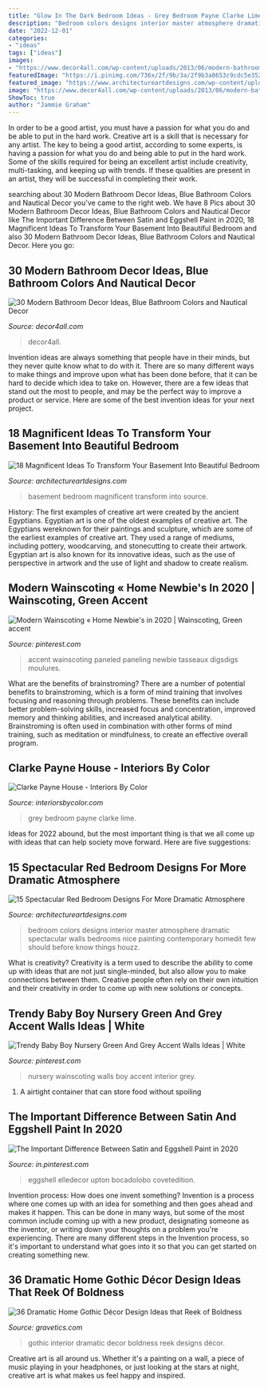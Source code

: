 ```yaml
---
title: "Glow In The Dark Bedroom Ideas - Grey Bedroom Payne Clarke Lime"
description: "Bedroom colors designs interior master atmosphere dramatic spectacular walls bedrooms nice painting contemporary homedit few should before know things houzz"
date: "2022-12-01"
categories:
- "ideas"
tags: ["ideas"]
images:
- "https://www.decor4all.com/wp-content/uploads/2013/06/modern-bathroom-decor-ideas-nautical-theme-23.jpg"
featuredImage: "https://i.pinimg.com/736x/2f/9b/3a/2f9b3a8653c9cdc5e352eff2a00d7e57.jpg"
featured_image: "https://www.architectureartdesigns.com/wp-content/uploads/2016/09/7-42-630x419.jpg"
image: "https://www.decor4all.com/wp-content/uploads/2013/06/modern-bathroom-decor-ideas-nautical-theme-23.jpg"
ShowToc: true
author: "Jammie Graham"
---
```



In order to be a good artist, you must have a passion for what you do and be able to put in the hard work.
Creative art is a skill that is necessary for any artist. The key to being a good artist, according to some experts, is having a passion for what you do and being able to put in the hard work. Some of the skills required for being an excellent artist include creativity, multi-tasking, and keeping up with trends. If these qualities are present in an artist, they will be successful in completing their work.

	

		
searching about 30 Modern Bathroom Decor Ideas, Blue Bathroom Colors and Nautical Decor you've came to the right web. We have 8 Pics about 30 Modern Bathroom Decor Ideas, Blue Bathroom Colors and Nautical Decor like The Important Difference Between Satin and Eggshell Paint in 2020, 18 Magnificent Ideas To Transform Your Basement Into Beautiful Bedroom and also 30 Modern Bathroom Decor Ideas, Blue Bathroom Colors and Nautical Decor. Here you go:
		
    
## 30 Modern Bathroom Decor Ideas, Blue Bathroom Colors And Nautical Decor

<img loading=lazy src="https://www.decor4all.com/wp-content/uploads/2013/06/modern-bathroom-decor-ideas-nautical-theme-23.jpg" onerror="this.onerror=null;this.src='https://tse1.mm.bing.net/th?id=OIP.bl7S8IJNhXBrnQfs4Dp8lgHaJ3&amp;pid=15.1';" alt="30 Modern Bathroom Decor Ideas, Blue Bathroom Colors and Nautical Decor">

_Source: decor4all.com_

>decor4all. 

	

Invention ideas are always something that people have in their minds, but they never quite know what to do with it. There are so many different ways to make things and improve upon what has been done before, that it can be hard to decide which idea to take on. However, there are a few ideas that stand out the most to people, and may be the perfect way to improve a product or service. Here are some of the best invention ideas for your next project.

    
## 18 Magnificent Ideas To Transform Your Basement Into Beautiful Bedroom

<img loading=lazy src="https://www.architectureartdesigns.com/wp-content/uploads/2016/01/16-34-630x419.jpg" onerror="this.onerror=null;this.src='https://tse2.mm.bing.net/th?id=OIP.ihHG1hfOyAkIngq7qbe3XQHaE7&amp;pid=15.1';" alt="18 Magnificent Ideas To Transform Your Basement Into Beautiful Bedroom">

_Source: architectureartdesigns.com_

>basement bedroom magnificent transform into source. 

	

History: The first examples of creative art were created by the ancient Egyptians.
Egyptian art is one of the oldest examples of creative art. The Egyptians wereknown for their paintings and sculpture, which are some of the earliest examples of creative art. They used a range of mediums, including pottery, woodcarving, and stonecutting to create their artwork. Egyptian art is also known for its innovative ideas, such as the use of perspective in artwork and the use of light and shadow to create realism.

    
## Modern Wainscoting « Home Newbie&#039;s In 2020 | Wainscoting, Green Accent

<img loading=lazy src="https://i.pinimg.com/736x/12/d9/1d/12d91da7813221aaf76b71b0e3e49956.jpg" onerror="this.onerror=null;this.src='https://tse3.mm.bing.net/th?id=OIP.QiE4nyNvlVJkJUI2hjKXTAHaJ3&amp;pid=15.1';" alt="Modern Wainscoting « Home Newbie&#039;s in 2020 | Wainscoting, Green accent">

_Source: pinterest.com_

>accent wainscoting paneled paneling newbie tasseaux digsdigs moulures. 

	

What are the benefits of brainstroming?
There are a number of potential benefits to brainstroming, which is a form of mind training that involves focusing and reasoning through problems. These benefits can include better problem-solving skills, increased focus and concentration, improved memory and thinking abilities, and increased analytical ability. Brainstroming is often used in combination with other forms of mind training, such as meditation or mindfulness, to create an effective overall program.

    
## Clarke Payne House - Interiors By Color

<img loading=lazy src="https://www.interiorsbycolor.com/wp-content/uploads/2013/11/bedroom-in-grey-blue-and-lime-green.jpg" onerror="this.onerror=null;this.src='https://tse3.mm.bing.net/th?id=OIP.8DoAOoeBOKuIbExDMHJN-gHaJ4&amp;pid=15.1';" alt="Clarke Payne House - Interiors By Color">

_Source: interiorsbycolor.com_

>grey bedroom payne clarke lime. 

	

Ideas for 2022 abound, but the most important thing is that we all come up with ideas that can help society move forward. Here are five suggestions: 

    
## 15 Spectacular Red Bedroom Designs For More Dramatic Atmosphere

<img loading=lazy src="https://www.architectureartdesigns.com/wp-content/uploads/2016/09/7-42-630x419.jpg" onerror="this.onerror=null;this.src='https://tse3.mm.bing.net/th?id=OIP.RtuNN9jqsFJ3_P-64Q5OkwHaE7&amp;pid=15.1';" alt="15 Spectacular Red Bedroom Designs For More Dramatic Atmosphere">

_Source: architectureartdesigns.com_

>bedroom colors designs interior master atmosphere dramatic spectacular walls bedrooms nice painting contemporary homedit few should before know things houzz. 

	

What is creativity?
Creativity is a term used to describe the ability to come up with ideas that are not just single-minded, but also allow you to make connections between them. Creative people often rely on their own intuition and their creativity in order to come up with new solutions or concepts.

    
## Trendy Baby Boy Nursery Green And Grey Accent Walls Ideas | White

<img loading=lazy src="https://i.pinimg.com/736x/2f/9b/3a/2f9b3a8653c9cdc5e352eff2a00d7e57.jpg" onerror="this.onerror=null;this.src='https://tse1.mm.bing.net/th?id=OIP.Jr42vD7VajITXadEmQuLogAAAA&amp;pid=15.1';" alt="Trendy Baby Boy Nursery Green And Grey Accent Walls Ideas | White">

_Source: pinterest.com_

>nursery wainscoting walls boy accent interior grey. 

	

1. A airtight container that can store food without spoiling 

    
## The Important Difference Between Satin And Eggshell Paint In 2020

<img loading=lazy src="https://i.pinimg.com/736x/9b/bf/0b/9bbf0b0c19d9b7f489047e2d2ec10c27.jpg" onerror="this.onerror=null;this.src='https://tse4.mm.bing.net/th?id=OIP.yInuI7feVwdPbJU8ozz-9AHaLG&amp;pid=15.1';" alt="The Important Difference Between Satin and Eggshell Paint in 2020">

_Source: in.pinterest.com_

>eggshell elledecor upton bocadolobo covetedition. 

	

Invention process: How does one invent something?
Invention is a process where one comes up with an idea for something and then goes ahead and makes it happen. This can be done in many ways, but some of the most common include coming up with a new product, designating someone as the inventor, or writing down your thoughts on a problem you're experiencing. There are many different steps in the Invention process, so it's important to understand what goes into it so that you can get started on creating something new.

    
## 36 Dramatic Home Gothic Décor Design Ideas That Reek Of Boldness

<img loading=lazy src="https://www.gravetics.com/wp-content/uploads/2017/08/Common-Room.jpg" onerror="this.onerror=null;this.src='https://tse4.mm.bing.net/th?id=OIP.MVE1GeeRv_haSYn50uQ0cwHaLI&amp;pid=15.1';" alt="36 Dramatic Home Gothic Décor Design Ideas that Reek of Boldness">

_Source: gravetics.com_

>gothic interior dramatic decor boldness reek designs décor. 

	

Creative art is all around us. Whether it's a painting on a wall, a piece of music playing in your headphones, or just looking at the stars at night, creative art is what makes us feel happy and inspired.

